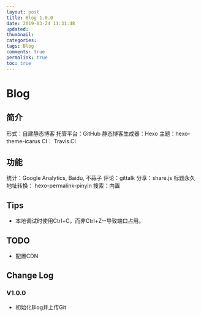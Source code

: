 ```yaml
---
layout: post
title: Blog 1.0.0
date: 2019-03-24 11:31:48
updated: 
thumbnail: 
categories: 
tags: Blog
comments: true
permalink: true
toc: true
---
```


# Blog

## 简介
形式：自建静态博客
托管平台：GitHub
静态博客生成器：Hexo
主题：hexo-theme-icarus
CI： Travis.CI

## 功能
统计：Google Analytics, Baidu, 不蒜子
评论：gittalk
分享：share.js
标题永久地址转换： hexo-permalink-pinyin
搜索：内置



## Tips

- 本地调试时使用Ctrl+C，而非Ctrl+Z--导致端口占用。

## TODO

- 配置CDN

## Change Log
### V1.0.0
- 初始化Blog并上传Git